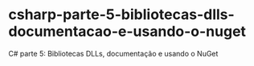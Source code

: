 # csharp-parte-5-bibliotecas-dlls-documentacao-e-usando-o-nuget
 C# parte 5: Bibliotecas DLLs, documentação e usando o NuGet
